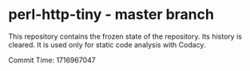 # perl-http-tiny - master branch

This repository contains the frozen state of the repository.
Its history is cleared. It is used only for static code
analysis with Codacy.

Commit Time: 1716967047